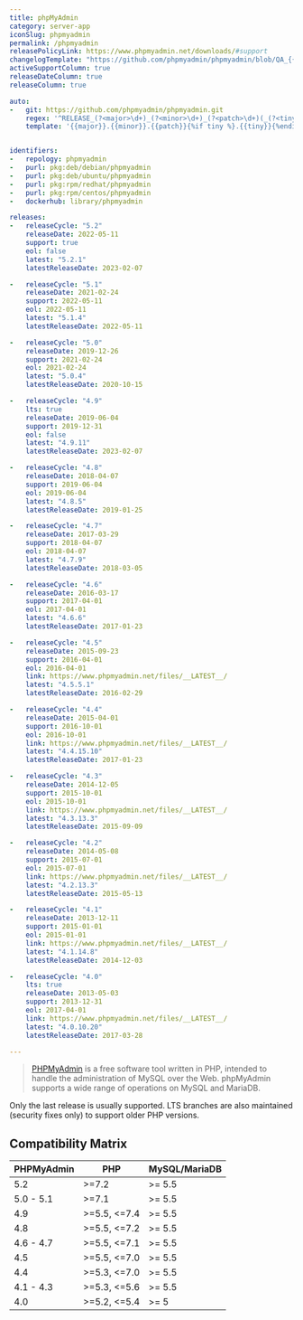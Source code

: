 ```yaml
---
title: phpMyAdmin
category: server-app
iconSlug: phpmyadmin
permalink: /phpmyadmin
releasePolicyLink: https://www.phpmyadmin.net/downloads/#support
changelogTemplate: "https://github.com/phpmyadmin/phpmyadmin/blob/QA_{{'__RELEASE_CYCLE__'|replace:'.','_'}}/ChangeLog"
activeSupportColumn: true
releaseDateColumn: true
releaseColumn: true

auto:
-   git: https://github.com/phpmyadmin/phpmyadmin.git
    regex: '^RELEASE_(?<major>\d+)_(?<minor>\d+)_(?<patch>\d+)(_(?<tiny>\d+))?$'
    template: '{{major}}.{{minor}}.{{patch}}{%if tiny %}.{{tiny}}{%endif%}'


identifiers:
-   repology: phpmyadmin
-   purl: pkg:deb/debian/phpmyadmin
-   purl: pkg:deb/ubuntu/phpmyadmin
-   purl: pkg:rpm/redhat/phpmyadmin
-   purl: pkg:rpm/centos/phpmyadmin
-   dockerhub: library/phpmyadmin

releases:
-   releaseCycle: "5.2"
    releaseDate: 2022-05-11
    support: true
    eol: false
    latest: "5.2.1"
    latestReleaseDate: 2023-02-07

-   releaseCycle: "5.1"
    releaseDate: 2021-02-24
    support: 2022-05-11
    eol: 2022-05-11
    latest: "5.1.4"
    latestReleaseDate: 2022-05-11

-   releaseCycle: "5.0"
    releaseDate: 2019-12-26
    support: 2021-02-24
    eol: 2021-02-24
    latest: "5.0.4"
    latestReleaseDate: 2020-10-15

-   releaseCycle: "4.9"
    lts: true
    releaseDate: 2019-06-04
    support: 2019-12-31
    eol: false
    latest: "4.9.11"
    latestReleaseDate: 2023-02-07

-   releaseCycle: "4.8"
    releaseDate: 2018-04-07
    support: 2019-06-04
    eol: 2019-06-04
    latest: "4.8.5"
    latestReleaseDate: 2019-01-25

-   releaseCycle: "4.7"
    releaseDate: 2017-03-29
    support: 2018-04-07
    eol: 2018-04-07
    latest: "4.7.9"
    latestReleaseDate: 2018-03-05

-   releaseCycle: "4.6"
    releaseDate: 2016-03-17
    support: 2017-04-01
    eol: 2017-04-01
    latest: "4.6.6"
    latestReleaseDate: 2017-01-23

-   releaseCycle: "4.5"
    releaseDate: 2015-09-23
    support: 2016-04-01
    eol: 2016-04-01
    link: https://www.phpmyadmin.net/files/__LATEST__/
    latest: "4.5.5.1"
    latestReleaseDate: 2016-02-29

-   releaseCycle: "4.4"
    releaseDate: 2015-04-01
    support: 2016-10-01
    eol: 2016-10-01
    link: https://www.phpmyadmin.net/files/__LATEST__/
    latest: "4.4.15.10"
    latestReleaseDate: 2017-01-23

-   releaseCycle: "4.3"
    releaseDate: 2014-12-05
    support: 2015-10-01
    eol: 2015-10-01
    link: https://www.phpmyadmin.net/files/__LATEST__/
    latest: "4.3.13.3"
    latestReleaseDate: 2015-09-09

-   releaseCycle: "4.2"
    releaseDate: 2014-05-08
    support: 2015-07-01
    eol: 2015-07-01
    link: https://www.phpmyadmin.net/files/__LATEST__/
    latest: "4.2.13.3"
    latestReleaseDate: 2015-05-13

-   releaseCycle: "4.1"
    releaseDate: 2013-12-11
    support: 2015-01-01
    eol: 2015-01-01
    link: https://www.phpmyadmin.net/files/__LATEST__/
    latest: "4.1.14.8"
    latestReleaseDate: 2014-12-03

-   releaseCycle: "4.0"
    lts: true
    releaseDate: 2013-05-03
    support: 2013-12-31
    eol: 2017-04-01
    link: https://www.phpmyadmin.net/files/__LATEST__/
    latest: "4.0.10.20"
    latestReleaseDate: 2017-03-28

---
```


> [PHPMyAdmin](https://www.phpmyadmin.net/) is a free software tool written in PHP, intended to
> handle the administration of MySQL over the Web. phpMyAdmin supports a wide range of operations on
> MySQL and MariaDB.

Only the last release is usually supported. LTS branches are also maintained (security fixes only)
to support older PHP versions.

## Compatibility Matrix

| PHPMyAdmin | PHP          | MySQL/MariaDB |
|------------|--------------|:--------------|
| 5.2        | >=7.2        | >= 5.5        |
| 5.0 - 5.1  | >=7.1        | >= 5.5        |
| 4.9        | >=5.5, <=7.4 | >= 5.5        |
| 4.8        | >=5.5, <=7.2 | >= 5.5        |
| 4.6 - 4.7  | >=5.5, <=7.1 | >= 5.5        |
| 4.5        | >=5.5, <=7.0 | >= 5.5        |
| 4.4        | >=5.3, <=7.0 | >= 5.5        |
| 4.1 - 4.3  | >=5.3, <=5.6 | >= 5.5        |
| 4.0        | >=5.2, <=5.4 | >= 5          |
